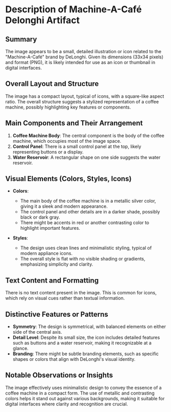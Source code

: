# Description of Machine-A-Café Delonghi Artifact

## Summary
The image appears to be a small, detailed illustration or icon related to the "Machine-A-Café" brand by DeLonghi. Given its dimensions (33x34 pixels) and format (PNG), it is likely intended for use as an icon or thumbnail in digital interfaces.

## Overall Layout and Structure
The image has a compact layout, typical of icons, with a square-like aspect ratio. The overall structure suggests a stylized representation of a coffee machine, possibly highlighting key features or components.

## Main Components and Their Arrangement
1. **Coffee Machine Body**: The central component is the body of the coffee machine, which occupies most of the image space.
2. **Control Panel**: There is a small control panel at the top, likely representing buttons or a display.
3. **Water Reservoir**: A rectangular shape on one side suggests the water reservoir.

## Visual Elements (Colors, Styles, Icons)
- **Colors**:
  - The main body of the coffee machine is in a metallic silver color, giving it a sleek and modern appearance.
  - The control panel and other details are in a darker shade, possibly black or dark gray.
  - There might be accents in red or another contrasting color to highlight important features.

- **Styles**:
  - The design uses clean lines and minimalistic styling, typical of modern appliance icons.
  - The overall style is flat with no visible shading or gradients, emphasizing simplicity and clarity.

## Text Content and Formatting
There is no text content present in the image. This is common for icons, which rely on visual cues rather than textual information.

## Distinctive Features or Patterns
- **Symmetry**: The design is symmetrical, with balanced elements on either side of the central axis.
- **Detail Level**: Despite its small size, the icon includes detailed features such as buttons and a water reservoir, making it recognizable at a glance.
- **Branding**: There might be subtle branding elements, such as specific shapes or colors that align with DeLonghi's visual identity.

## Notable Observations or Insights
The image effectively uses minimalistic design to convey the essence of a coffee machine in a compact form. The use of metallic and contrasting colors helps it stand out against various backgrounds, making it suitable for digital interfaces where clarity and recognition are crucial.